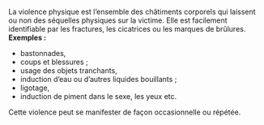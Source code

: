 La violence physique est l’ensemble des châtiments corporels qui laissent ou non des séquelles physiques sur la victime.
Elle est facilement identifiable par les fractures, les cicatrices ou les marques de brûlures.
**Exemples :** 
- bastonnades, 
- coups et blessures ; 
- usage des objets tranchants, 
- induction d’eau ou d’autres liquides bouillants ; 
- ligotage, 
- induction de piment dans le sexe, les yeux etc. 

Cette violence peut se manifester de façon occasionnelle ou répétée.